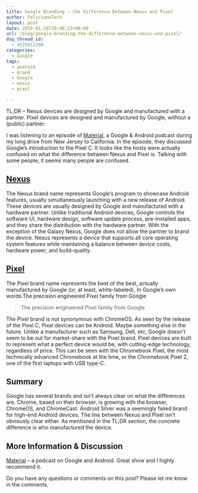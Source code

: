 ```yaml
---
title: Google Branding – the Difference Between Nexus and Pixel
author: FelicianoTech
layout: post
date: 2016-01-26T20:40:23+00:00
url: /blog/google-branding-the-difference-between-nexus-and-pixel/
dsq_thread_id:
  - 4525811289
categories:
  - Google
tags:
  - android
  - brand
  - Google
  - nexus
  - pixel

---
```

TL;DR &#8211; Nexus devices are designed by Google and manufactured with a partner. Pixel devices are designed and manufactured by Google, without a (public) partner.<!--more-->

I was listening to an episode of [Material][1], a Google & Android podcast during my long drive from New Jersey to California. In the episode, they discussed Google&#8217;s introduction to the Pixel C. It looks like the hosts were actually confused on what the difference between Nexus and Pixel is. Talking with some people, it seems many people are confused.

## [Nexus][2]

The Nexus brand name represents Google&#8217;s program to showcase Android features, usually simultaneously launching with a new release of Android. These devices are usually designed by Google and manufactured with a hardware partner. Unlike traditional Android devices, Google controls the software UI, hardware design, software update process, pre-installed apps, and they share the distribution with the hardware partner. With the exception of the Galaxy Nexus, Google does not allow the partner to brand the device. Nexus represents a device that supports all core operating system features while maintaining a balance between device costs, hardware power, and build-quality.

## [Pixel][3]

The Pixel brand name represents the best of the best, actually manufactured by Google (or, at least, white-labeled). In Google&#8217;s own words:The precision engineered Pixel family from Google

> The precision engineered Pixel family from Google

The Pixel brand is not synonymous with ChromeOS. As seen by the release of the Pixel C, Pixel devices can be Android. Maybe something else in the future. Unlike a manufacturer such as Samsung, Dell, etc, Google doesn&#8217;t seem to be out for market-share with the Pixel brand. Pixel devices are built to represent what a perfect device would be, with cutting-edge technology, regardless of price. This can be seen with the Chromebook Pixel, the most technically advanced Chromebook at the time, or the Chromebook Pixel 2, one of the first laptops with USB type-C.

## Summary

Google has several brands and isn&#8217;t always clear on what the differences are. Chrome, based on their browser, is growing with the browser, ChromeOS, and ChromeCast. Android Silver was a seemingly failed brand for high-end Android devices. The line between Nexus and Pixel isn&#8217;t obviously clear either. As mentioned in the TL;DR section, the concrete difference is who manufactured the device.

## More Information & Discussion

[Material][4] &#8211; a podcast on Google and Android. Great show and I highly recommend it.

Do you have any questions or comments on this post? Please let me know in the comments.

 [1]: https://www.relay.fm/material/14
 [2]: http://www.google.com/nexus/
 [3]: https://pixel.google.com/
 [4]: https://www.relay.fm/material